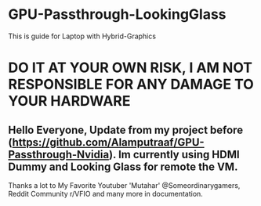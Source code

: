 # GPU-Passthrough-LookingGlass
This is guide for Laptop with Hybrid-Graphics
# DO IT AT YOUR OWN RISK, I AM NOT RESPONSIBLE FOR ANY DAMAGE TO YOUR HARDWARE

Hello Everyone,
Update from my project before (https://github.com/Alamputraaf/GPU-Passthrough-Nvidia). Im currently using HDMI Dummy and Looking Glass for remote the VM.
---------------------------------------------------------------------------------------------------------------------

Thanks a lot to My Favorite Youtuber 'Mutahar' @Someordinarygamers, Reddit Community r/VFIO and many more in documentation.
